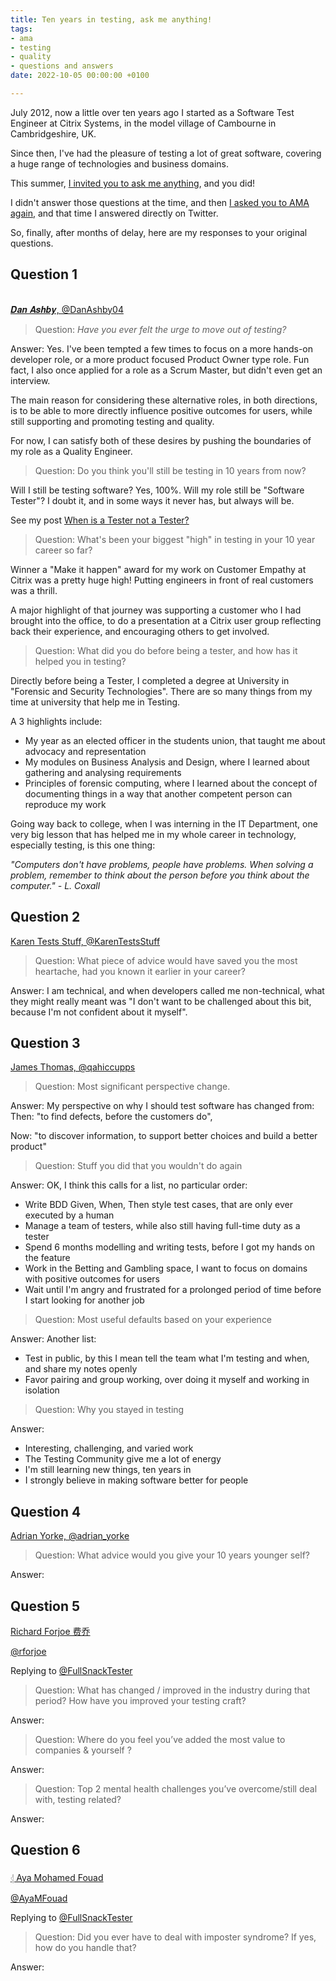 ```yaml
---
title: Ten years in testing, ask me anything!
tags:
- ama
- testing
- quality
- questions and answers
date: 2022-10-05 00:00:00 +0100

---
```

July 2012, now a little over ten years ago I started as a Software Test Engineer at Citrix Systems, in the model village of Cambourne in Cambridgeshire, UK.

Since then, I've had the pleasure of testing a lot of great software, covering a huge range of technologies and business domains.

This summer, [I invited you to ask me anything](https://twitter.com/FullSnackTester/status/1543175591582732288), and you did!

I didn't answer those questions at the time, and then [I asked you to AMA again](https://twitter.com/FullSnackTester/status/1547878296276201475), and that time I answered directly on Twitter.

So, finally, after months of delay, here are my responses to your original questions.

## Question 1

[  
𝑫𝒂𝒏 𝑨𝒔𝒉𝒃𝒚, @DanAshby04](https://twitter.com/DanAshby04)

> Question: _Have you ever felt the urge to move out of testing?_

Answer: Yes. I've been tempted a few times to focus on a more hands-on developer role, or a more product focused Product Owner type role. Fun fact, I also once applied for a role as a Scrum Master, but didn't even get an interview.

The main reason for considering these alternative roles, in both directions, is to be able to more directly influence positive outcomes for users, while still supporting and promoting testing and quality.

For now, I can satisfy both of these desires by pushing the boundaries of my role as a Quality Engineer.

> Question: Do you think you'll still be testing in 10 years from now?

Will I still be testing software? Yes, 100%. Will my role still be "Software Tester"? I doubt it, and in some ways it never has, but always will be.

See my post [When is a Tester not a Tester?](https://www.dowen.me.uk/when-is-a-tester-not-a-tester/)

> Question: What's been your biggest "high" in testing in your 10 year career so far?

Winner a "Make it happen" award for my work on Customer Empathy at Citrix was a pretty huge high! Putting engineers in front of real customers was a thrill.

A major highlight of that journey was supporting a customer who I had brought into the office, to do a presentation at a Citrix user group reflecting back their experience, and encouraging others to get involved.

> Question: What did you do before being a tester, and how has it helped you in testing?

Directly before being a Tester, I completed a degree at University in "Forensic and Security Technologies". There are so many things from my time at university that help me in Testing.

A 3 highlights include:

* My year as an elected officer in the students union, that taught me about advocacy and representation
* My modules on Business Analysis and Design, where I learned about gathering and analysing requirements
* Principles of forensic computing, where I learned about the concept of documenting things in a way that another competent person can reproduce my work

Going way back to college, when I was interning in the IT Department, one very big lesson that has helped me in my whole career in technology, especially testing, is this one thing:

_"Computers don't have problems, people have problems. When solving a problem, remember to think about the person before you think about the computer." - L. Coxall_

## Question 2

[Karen Tests Stuff, @KarenTestsStuff](https://twitter.com/KarenTestsStuff)

> Question: What piece of advice would have saved you the most heartache, had you known it earlier in your career?

Answer: I am technical, and when developers called me non-technical, what they might really meant was "I don't want to be challenged about this bit, because I'm not confident about it myself".

## Question 3

[James Thomas, @qahiccupps](https://twitter.com/qahiccupps)

> Question: Most significant perspective change.

Answer: My perspective on why I should test software has changed from:  
Then: "to find defects, before the customers do",

Now: "to discover information, to support better choices and build a better product"

> Question: Stuff you did that you wouldn't do again

Answer: OK, I think this calls for a list, no particular order:

* Write BDD Given, When, Then style test cases, that are only ever executed by a human
* Manage a team of testers, while also still having full-time duty as a tester
* Spend 6 months modelling and writing tests, before I got my hands on the feature
* Work in the Betting and Gambling space, I want to focus on domains with positive outcomes for users
* Wait until I'm angry and frustrated for a prolonged period of time before I start looking for another job

> Question: Most useful defaults based on your experience

Answer: Another list:

* Test in public, by this I mean tell the team what I'm testing and when, and share my notes openly
* Favor pairing and group working, over doing it myself and working in isolation

> Question: Why you stayed in testing

Answer:

* Interesting, challenging, and varied work
* The Testing Community give me a lot of energy
* I'm still learning new things, ten years in
* I strongly believe in making software better for people

## Question 4

[Adrian Yorke, @adrian_yorke](https://twitter.com/adrian_yorke)

> Question: What advice would you give your 10 years younger self?

Answer: 

## Question 5

[Richard Forjoe 费乔](https://twitter.com/rforjoe)

[@rforjoe](https://twitter.com/rforjoe)

Replying to [@FullSnackTester](https://twitter.com/FullSnackTester)

> Question: What has changed / improved in the industry during that period? How have you improved your testing craft?

Answer:

> Question: Where do you feel you’ve added the most value to companies & yourself ?

Answer:

> Question: Top 2 mental health challenges you’ve overcome/still deal with, testing related?

Answer:

## Question 6

[𓂆 Aya Mohamed Fouad](https://twitter.com/AyaMFouad)

[@AyaMFouad](https://twitter.com/AyaMFouad)

Replying to [@FullSnackTester](https://twitter.com/FullSnackTester)

> Question: Did you ever have to deal with imposter syndrome? If yes, how do you handle that?

Answer: 